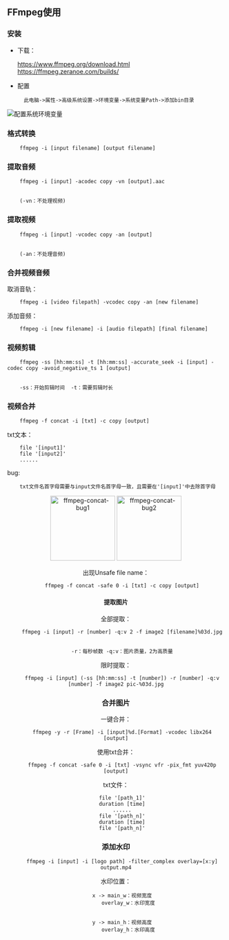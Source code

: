 ## FFmpeg使用

### 安装

- 下载：

  https://www.ffmpeg.org/download.html
  https://ffmpeg.zeranoe.com/builds/ 

- 配置


		此电脑->属性->高级系统设置->环境变量->系统变量Path->添加bin目录

<img src="配置系统环境变量.png" alt="配置系统环境变量"  />

### 格式转换
		ffmpeg -i [input filename] [output filename]

### 提取音频
		ffmpeg -i [input] -acodec copy -vn [output].aac


		(-vn：不处理视频)

### 提取视频
		ffmpeg -i [input] -vcodec copy -an [output]


		(-an：不处理音频)
### 合并视频音频

取消音轨：

		ffmpeg -i [video filepath] -vcodec copy -an [new filename]
添加音频：

		ffmpeg -i [new filename] -i [audio filepath] [final filename]

### 视频剪辑
		ffmpeg -ss [hh:mm:ss] -t [hh:mm:ss] -accurate_seek -i [input] -codec copy -avoid_negative_ts 1 [output]


		-ss：开始剪辑时间	-t：需要剪辑时长

### 视频合并
		ffmpeg -f concat -i [txt] -c copy [output]

txt文本：

		file '[input1]'
		file '[input2]'
		......
bug:

		txt文件名首字母需要与input文件名首字母一致，且需要在'[input]'中去除首字母

<center class="half">
	<img src="ffmpeg-concat-bug1.png" alt="ffmpeg-concat-bug1" height="150"/>
<img src="ffmpeg-concat-bug2.png" alt="ffmpeg-concat-bug2"  height="150"/>
</>

出现Unsafe file name：

		ffmpeg -f concat -safe 0 -i [txt] -c copy [output]

#### 提取图片

全部提取：

		ffmpeg -i [input] -r [number] -q:v 2 -f image2 [filename]%03d.jpg


		-r：每秒帧数	-q:v：图片质量，2为高质量
限时提取：

		ffmpeg -i [input] (-ss [hh:mm:ss] -t [number]) -r [number] -q:v [number] -f image2 pic-%03d.jpg

### 合并图片

一键合并：

		ffmpeg -y -r [Frame] -i [input]%d.[Format] -vcodec libx264 [output]

使用txt合并：

		ffmpeg -f concat -safe 0 -i [txt] -vsync vfr -pix_fmt yuv420p [output]

txt文件：

		file '[path_1]'
		duration [time]
		......
		file '[path_n]'
		duration [time]
		file '[path_n]'

### 添加水印

		ffmpeg -i [input] -i [logo path] -filter_complex overlay=[x:y] output.mp4

水印位置：

		x -> main_w：视频宽度
			overlay_w：水印宽度


		y -> main_h：视频高度
			overlay_h：水印高度

